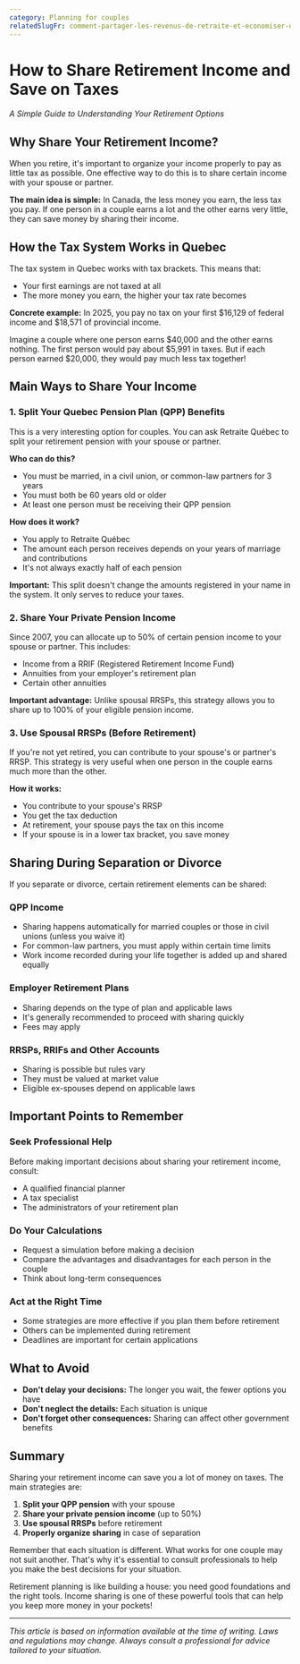 ```yaml
---
category: Planning for couples
relatedSlugFr: comment-partager-les-revenus-de-retraite-et-economiser-des-impots
---
```

# How to Share Retirement Income and Save on Taxes

*A Simple Guide to Understanding Your Retirement Options*

## Why Share Your Retirement Income?

When you retire, it's important to organize your income properly to pay as little tax as possible. One effective way to do this is to share certain income with your spouse or partner.

**The main idea is simple:** In Canada, the less money you earn, the less tax you pay. If one person in a couple earns a lot and the other earns very little, they can save money by sharing their income.

## How the Tax System Works in Quebec

The tax system in Quebec works with tax brackets. This means that:
- Your first earnings are not taxed at all
- The more money you earn, the higher your tax rate becomes

**Concrete example:** In 2025, you pay no tax on your first $16,129 of federal income and $18,571 of provincial income.

Imagine a couple where one person earns $40,000 and the other earns nothing. The first person would pay about $5,991 in taxes. But if each person earned $20,000, they would pay much less tax together!

## Main Ways to Share Your Income

### 1. Split Your Quebec Pension Plan (QPP) Benefits

This is a very interesting option for couples. You can ask Retraite Québec to split your retirement pension with your spouse or partner.

**Who can do this?**
- You must be married, in a civil union, or common-law partners for 3 years
- You must both be 60 years old or older
- At least one person must be receiving their QPP pension

**How does it work?**
- You apply to Retraite Québec
- The amount each person receives depends on your years of marriage and contributions
- It's not always exactly half of each pension

**Important:** This split doesn't change the amounts registered in your name in the system. It only serves to reduce your taxes.

### 2. Share Your Private Pension Income

Since 2007, you can allocate up to 50% of certain pension income to your spouse or partner. This includes:
- Income from a RRIF (Registered Retirement Income Fund)
- Annuities from your employer's retirement plan
- Certain other annuities

**Important advantage:** Unlike spousal RRSPs, this strategy allows you to share up to 100% of your eligible pension income.

### 3. Use Spousal RRSPs (Before Retirement)

If you're not yet retired, you can contribute to your spouse's or partner's RRSP. This strategy is very useful when one person in the couple earns much more than the other.

**How it works:**
- You contribute to your spouse's RRSP
- You get the tax deduction
- At retirement, your spouse pays the tax on this income
- If your spouse is in a lower tax bracket, you save money

## Sharing During Separation or Divorce

If you separate or divorce, certain retirement elements can be shared:

### QPP Income
- Sharing happens automatically for married couples or those in civil unions (unless you waive it)
- For common-law partners, you must apply within certain time limits
- Work income recorded during your life together is added up and shared equally

### Employer Retirement Plans
- Sharing depends on the type of plan and applicable laws
- It's generally recommended to proceed with sharing quickly
- Fees may apply

### RRSPs, RRIFs and Other Accounts
- Sharing is possible but rules vary
- They must be valued at market value
- Eligible ex-spouses depend on applicable laws

## Important Points to Remember

### Seek Professional Help
Before making important decisions about sharing your retirement income, consult:
- A qualified financial planner
- A tax specialist
- The administrators of your retirement plan

### Do Your Calculations
- Request a simulation before making a decision
- Compare the advantages and disadvantages for each person in the couple
- Think about long-term consequences

### Act at the Right Time
- Some strategies are more effective if you plan them before retirement
- Others can be implemented during retirement
- Deadlines are important for certain applications

## What to Avoid

- **Don't delay your decisions:** The longer you wait, the fewer options you have
- **Don't neglect the details:** Each situation is unique
- **Don't forget other consequences:** Sharing can affect other government benefits

## Summary

Sharing your retirement income can save you a lot of money on taxes. The main strategies are:

1. **Split your QPP pension** with your spouse
2. **Share your private pension income** (up to 50%)
3. **Use spousal RRSPs** before retirement
4. **Properly organize sharing** in case of separation

Remember that each situation is different. What works for one couple may not suit another. That's why it's essential to consult professionals to help you make the best decisions for your situation.

Retirement planning is like building a house: you need good foundations and the right tools. Income sharing is one of these powerful tools that can help you keep more money in your pockets!

---

*This article is based on information available at the time of writing. Laws and regulations may change. Always consult a professional for advice tailored to your situation.*
